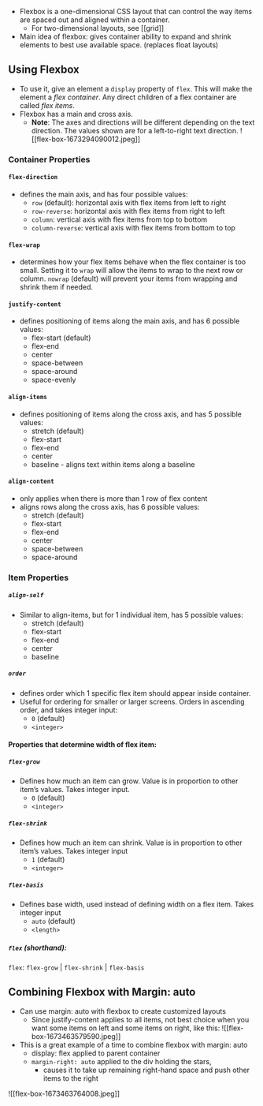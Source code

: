 - Flexbox is a one-dimensional CSS layout that can control the way items are spaced out and aligned within a container.
	- For two-dimensional layouts, see [[grid]]
- Main idea of flexbox: gives container ability to expand and shrink elements to best use available space. (replaces float layouts)

## Using Flexbox
- To use it, give an element a `display` property of `flex`. This will make the element a _flex container_. Any direct children of a flex container are called _flex items_.
- Flexbox has a main and cross axis.
	- **Note**: The axes and directions will be different depending on the text direction. The values shown are for a left-to-right text direction.
![[flex-box-1673294090012.jpeg]]

### Container Properties
#### `flex-direction` 
- defines the main axis, and has four possible values:
	-   `row` (default): horizontal axis with flex items from left to right
	-   `row-reverse`: horizontal axis with flex items from right to left
	-   `column`: vertical axis with flex items from top to bottom
	-   `column-reverse`: vertical axis with flex items from bottom to top
#### `flex-wrap` 
- determines how your flex items behave when the flex container is too small. Setting it to `wrap` will allow the items to wrap to the next row or column. `nowrap` (default) will prevent your items from wrapping and shrink them if needed.
#### `justify-content`
- defines positioning of items along the main axis, and has 6 possible values:
	- flex-start (default)
	- flex-end
	- center
	- space-between
	- space-around
	- space-evenly
#### `align-items` 
- defines positioning of items along the cross axis, and has 5 possible values:
	- stretch (default)
	- flex-start
	- flex-end
	- center
	- baseline  - aligns text within items along a baseline
#### `align-content`
- only applies when there is more than 1 row of flex content
-  aligns rows along the cross axis, has 6 possible values:
	- stretch (default)
	- flex-start
	- flex-end
	- center
	- space-between
	- space-around

### Item Properties
##### `align-self`
- Similar to align-items, but for 1 individual item, has 5 possible values:
	- stretch (default)
	- flex-start
	- flex-end
	- center
	- baseline
##### `order`
- defines order which 1 specific flex item should appear inside container.
- Useful for ordering for smaller or larger screens. Orders in ascending order, and takes integer input:
	- `0` (default)
	- `<integer>`

#### Properties that determine width of flex item:

##### `flex-grow`
- Defines how much an item can grow. Value is in proportion to other item’s values. Takes integer input.
	- `0` (default)
	- `<integer>`
##### `flex-shrink`
- Defines how much an item can shrink. Value is in proportion to other item’s values. Takes integer input
	- `1` (default)
	- `<integer>`
##### `flex-basis`
- Defines base width, used instead of defining width on a flex item. Takes integer input
	- `auto` (default)
	- `<length>`

##### `flex` (shorthand):
`flex`:  `flex-grow` |  `flex-shrink` | `flex-basis`


## Combining Flexbox with Margin: auto
- Can use margin: auto with flexbox to create customized layouts
	- Since justify-content applies to all items, not best choice when you want some items on left and some items on right, like this:
![[flex-box-1673463579590.jpeg]]
- This is a great example of a time to combine flexbox with margin: auto
	- display: flex applied to parent container
	- `margin-right: auto` applied to the div holding the stars, 
		- causes it to take up remaining right-hand space and push other items to the right

![[flex-box-1673463764008.jpeg]]
